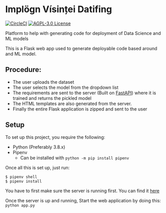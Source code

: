 # Implögn Vísinței Datifing

[![CircleCI](https://circleci.com/gh/charlescsr/implogn-visintei-datifing.svg?style=svg)](https://circleci.com/gh/charlescsr/implogn-visintei-datifing) [![AGPL-3.0 License](https://img.shields.io/badge/license-AGPL-green.svg?style=flat)](LICENSE)

Platform to help with generating code for deployment of Data Science and ML models 

This is a Flask web app used to generate deployable code based around and ML model.

## Procedure:

* The user uploads the dataset
* The user selects the model from the dropdown list
* The requirements are sent to the server (Built on [FastAPI](https://github.com/tiangolo/fastapi)) where it is trained and returns the pickled model
* The HTML templates are also generated from the server.
* Finally the entire Flask application is zipped and sent to the user

## Setup

To set up this project, you require the following:

* Python (Preferably 3.8.x)
* Pipenv
  * Can be installed with ```python -m pip install pipenv```

Once all this is set up, just run:

```
$ pipenv shell
$ pipenv install
```
You have to first make sure the server is running first. You can find it [here](https://github.com/charlescsr/train_server)

Once the server is up and running, Start the web application by doing this:
```python app.py```
